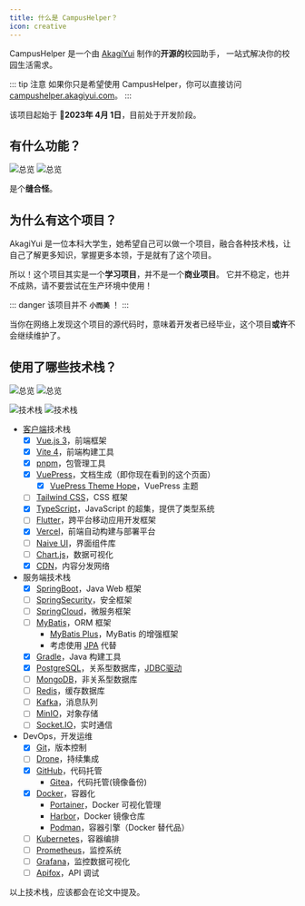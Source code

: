 ```yaml
---
title: 什么是 CampusHelper？
icon: creative
---
```


CampusHelper 是一个由 [AkagiYui](https://akagiyui.com) 制作的**开源的**校园助手，
一站式解决你的校园生活需求。

::: tip 注意
如果你只是希望使用 CampusHelper，你可以直接访问 [campushelper.akagiyui.com](https://campushelper.akagiyui.com)。
:::

该项目起始于 :calendar:**2023年 4月 1日**，目前处于开发阶段。

## 有什么功能？

![总览](/graph/overview-light.svg#light)
![总览](/graph/overview-dark.svg#dark)

是个**缝合怪**。

## 为什么有这个项目？

AkagiYui 是一位本科大学生，她希望自己可以做一个项目，融合各种技术栈，让自己了解更多知识，掌握更多本领，于是就有了这个项目。

所以！这个项目其实是一个**学习项目**，并不是一个**商业项目**。
它并不稳定，也并不成熟，请不要尝试在生产环境中使用！

::: danger
该项目并不 **`小而美`** ！
:::

当你在网络上发现这个项目的源代码时，意味着开发者已经毕业，这个项目**或许**不会继续维护了。

## 使用了哪些技术栈？

![总览](https://github-readme-tech-stack.vercel.app/api/cards?title=&align=center&titleAlign=center&showBorder=false&lineHeight=8&lineCount=7&gap=7&hideBg=true&hideTitle=true&line1=vuedotjs,Vue.js,4FC08D;vite,vite,646CFF;pnpm,pnpm,F69220;css3,css3,1572B6;typescript,typescript,3178C6;flutter,flutter,02569B;&line2=vercel,vercel,000000;chartdotjs,chart.js,FF6384;git,git,F05032;github,github,181717;javascript,javascript,F7DF1E;githubactions,actions,2088FF;&line3=harbor,harbor,60B932;mongodb,mongodb,47A248;redis,redis,DC382D;drone,drone,212121;apachekafka,kafka,231F20;&line4=spring,spring,6DB33F;springboot,springboot,6DB33F;springsecurity,springsecurity,6DB33F;gradle,gradle,02303A;&line5=prometheus,prometheus,E6522C;dotenv,dotenv,ECD53F;postgresql,postgresql,4169E1;podman,podman,892CA0;&line6=intellijidea,idea,000000;visualstudiocode,vscode,007ACC;apachemaven,maven,C71A36;portainer,portainer,13BEF9;docker,docker,2496ED;&line7=socketdotio,socket.io,010101;kubernetes,kubernetes,326CE5;grafana,grafana,F46800;diagramsdotnet,diagrams.net,F08705;#light)
![总览](https://github-readme-tech-stack.vercel.app/api/cards?title=&align=center&titleAlign=center&showBorder=false&lineHeight=8&lineCount=1&theme=github_dark&hideBg=true&hideTitle=true&line1=express,express,d83426;trello,trello,9f32b0;flutter,flutter,f6fcef;spring,spring,40da49;#dark)

![技术栈](https://skillicons.dev/icons?i=vue,vite,html,css,js,ts,flutter,dart,vercel,nodejs,java,spring,postgres,mongodb,redis,kafka,git,github,githubactions,docker,kubernetes,prometheus,grafana,linux,idea,vscode,androidstudio,postman,md,gradle&theme=light&perline=10#light)
![技术栈](https://skillicons.dev/icons?i=vue,vite,html,css,js,ts,flutter,dart,vercel,nodejs,java,spring,postgres,mongodb,redis,kafka,git,github,githubactions,docker,kubernetes,prometheus,grafana,linux,idea,vscode,androidstudio,postman,md,gradle&theme=dark&perline=10#dark)

- [客户端](https://campushelper.akagiyui.com)技术栈
  - [x] [Vue.js 3](https://cn.vuejs.org/)，前端框架
  - [x] [Vite 4](https://cn.vitejs.dev/)，前端构建工具
  - [x] [pnpm](https://pnpm.io/zh/)，包管理工具
  - [x] [VuePress](https://vuepress.vuejs.org/zh/)，文档生成（即你现在看到的这个页面）
    - [x] [VuePress Theme Hope](https://theme-hope.vuejs.press/zh/)，VuePress 主题
  - [ ] [Tailwind CSS](https://tailwindcss.com/)，CSS 框架
  - [x] [TypeScript](https://www.typescriptlang.org/)，JavaScript 的超集，提供了类型系统
  - [ ] [Flutter](https://flutter.dev/)，跨平台移动应用开发框架
  - [x] [Vercel](https://vercel.com/)，前端自动构建与部署平台
  - [ ] [Naive UI](https://www.naiveui.com/)，界面组件库
  - [ ] [Chart.js](https://www.chartjs.org/)，数据可视化
  - [x] [CDN](https://www.huaweicloud.com/product/cdn.html)，内容分发网络

- 服务端技术栈
  - [x] [SpringBoot](https://spring.io/projects/spring-boot)，Java Web 框架
  - [ ] [SpringSecurity](https://spring.io/projects/spring-security)，安全框架
  - [ ] [SpringCloud](https://spring.io/projects/spring-cloud)，微服务框架
  - [ ] [MyBatis](https://mybatis.org/mybatis-3/)，ORM 框架
    - [MyBatis Plus](https://mybatis.plus/)，MyBatis 的增强框架
    - 考虑使用 [JPA](https://spring.io/projects/spring-data-jpa) 代替
  - [x] [Gradle](https://gradle.org/)，Java 构建工具
  - [x] [PostgreSQL](https://www.postgresql.org/)，关系型数据库，[JDBC驱动](https://jdbc.postgresql.org/)
  - [ ] [MongoDB](https://www.mongodb.com/)，非关系型数据库
  - [ ] [Redis](https://redis.io/)，缓存数据库
  - [ ] [Kafka](https://kafka.apache.org/)，消息队列
  - [ ] [MinIO](https://min.io/)，对象存储
  - [ ] [Socket.IO](https://socket.io/)，实时通信

- DevOps，开发运维
  - [x] [Git](https://git-scm.com/)，版本控制
  - [ ] [Drone](https://drone.io/)，持续集成
  - [x] [GitHub](https://github.com/)，代码托管
    - [Gitea](https://gitea.io/)，代码托管(镜像备份)
  - [x] [Docker](https://www.docker.com/)，容器化
    - [Portainer](https://www.portainer.io/)，Docker 可视化管理
    - [Harbor](https://goharbor.io/)，Docker 镜像仓库
    - [Podman](https://podman.io/)，容器引擎（Docker 替代品）
  - [ ] [Kubernetes](https://kubernetes.io/)，容器编排
  - [ ] [Prometheus](https://prometheus.io/)，监控系统
  - [ ] [Grafana](https://grafana.com/)，监控数据可视化
  - [ ] [Apifox](https://apifox.com/)，API 调试

以上技术栈，应该都会在论文中提及。
